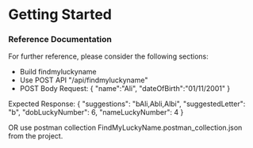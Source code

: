 # Getting Started

### Reference Documentation
For further reference, please consider the following sections:

* Build findmyluckyname
* Use POST API "/api/findmyluckyname"
* POST Body 
Request: 
{
	"name":"Ali",
	"dateOfBirth":"01/11/2001"
}

Expected Response:
{
    "suggestions": "bAli,Abli,Albi",
    "suggestedLetter": "b",
    "dobLuckyNumber": 6,
    "nameLuckyNumber": 4
}

OR use postman collection 
FindMyLuckyName.postman_collection.json from the project.

